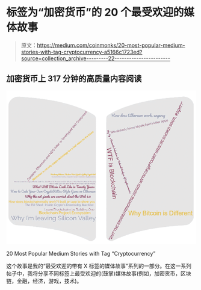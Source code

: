 # 标签为“加密货币”的 20 个最受欢迎的媒体故事

> 原文：<https://medium.com/coinmonks/20-most-popular-medium-stories-with-tag-cryptocurrency-a5166c1723ed?source=collection_archive---------22----------------------->

## 加密货币上 317 分钟的高质量内容阅读

![](img/373fa2fa3455a569d2c955b93c79f364.png)

20 Most Popular Medium Stories with Tag “Cryptocurrency”

这个故事是我的“最受欢迎的带有 X 标签的媒体故事”系列的一部分。在这一系列帖子中，我将分享不同标签上最受欢迎的(鼓掌)媒体故事(例如，加密货币，区块链，金融，经济，游戏，技术)。
